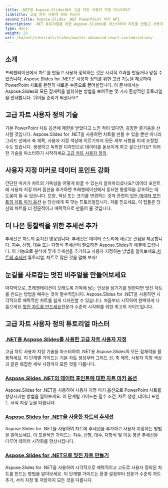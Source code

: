```yaml
---
title: .NET용 Aspose.Slides에서 고급 차트 사용자 지정 마스터하기
linktitle: 고급 차트 사용자 정의 마스터
second_title: Aspose.Slides .NET PowerPoint 처리 API
description: .NET 튜토리얼을 위한 Aspose.Slides를 마스터하여 차트를 만들고 사용자 지정하세요. 추세선, 마커 및 놀라운 데이터 시각화를 위한 고급 기술을 배우세요.
type: docs
weight: 23
url: /ko/net/tutorials/slides/master-advanced-chart-customization/
---
```

## 소개

프레젠테이션에서 차트를 만들고 사용자 정의하는 것은 시각적 효과를 만들거나 망칠 수 있습니다. Aspose.Slides for .NET은 사용자 정의를 위한 고급 기능을 제공하여 PowerPoint 차트를 완전히 새로운 수준으로 끌어올립니다. 이 문서에서는 Aspose.Slides의 모든 잠재력을 발휘하는 방법을 보여주는 몇 가지 환상적인 튜토리얼을 안내합니다. 뛰어들 준비가 되셨나요?

## 고급 차트 사용자 정의 기술

 기본 PowerPoint 차트 옵션에 제한을 받았다고 느낀 적이 있다면, 굉장한 즐거움을 선사할 것입니다. Aspose.Slides for .NET을 사용하면 차트를 만들 수 있을 뿐만 아니라 그리드 선에서 축 제목, 사용자 지정 색상에 이르기까지 모든 세부 사항을 미세 조정할 수도 있습니다. 생생하고 독특한 디자인으로 데이터를 돋보이게 하고 싶으신가요? 이러한 기술을 마스터하기 시작하세요.[고급 차트 사용자 정의](./advanced-chart-customization/).

## 사용자 지정 마커로 데이터 포인트 강화

간단한 마커가 차트의 가독성을 어떻게 바꿀 수 있는지 알아차리셨나요? 데이터 포인트에 사용자 지정 마커 옵션을 추가하면 프레젠테이션에서 중요한 통찰력을 강조하는 데 도움이 될 수 있습니다. 모양, 색상 또는 크기를 변경하는 것과 관련이 있든,[데이터 포인트의 차트 마커 옵션](./chart-marker-options/) 는 당신에게 꼭 맞는 튜토리얼입니다. 저를 믿으세요, 이 팁들은 당신의 차트를 더 전문적이고 매력적으로 만들어 줄 것입니다.

## 더 나은 통찰력을 위한 추세선 추가

 추세선은 차트의 숨겨진 영웅입니다. 추세선은 데이터 스토리에 새로운 관점을 제공합니다. 지수, 선형, 대수 또는 다항식 추세선이 필요하든 Aspose.Slides가 해결해 드립니다. 이 기능으로 분석에 맞게 추세선을 추가하고 사용자 지정하는 방법을 알아보세요.[차트의 추세선](./trend-lines-in-charts/) 튜토리얼. 차트로 많은 것을 말해 보자!

## 눈길을 사로잡는 멋진 비주얼을 만들어보세요

마지막으로, 프레젠테이션이 오래도록 기억에 남는 인상을 남기기를 원한다면 멋진 차트를 만드는 방법을 배우는 것이 필수적입니다. Aspose.Slides for .NET을 사용하면 시각적으로 매력적인 차트를 쉽게 디자인할 수 있습니다. 처음부터 시작하여 완벽하게 다듬으세요.[멋진 차트를 만드세요](./create-stunning-chart/)전문가 수준의 시각화를 위한 최고의 가이드입니다.

## 고급 차트 사용자 정의 튜토리얼 마스터
### [.NET용 Aspose.Slides를 사용한 고급 차트 사용자 지정](./advanced-chart-customization/)
고급 차트 사용자 지정 기술을 마스터하여 .NET용 Aspose.Slides의 모든 잠재력을 활용하세요. 이 단계별 가이드는 기본 차트 생성부터 그리드 선, 축 제목, 사용자 지정 색상과 같은 복잡한 세부 사항까지 모든 것을 다룹니다.
### [Aspose.Slides .NET의 데이터 포인트에 대한 차트 마커 옵션](./chart-marker-options/)
Aspose.Slides for .NET을 사용하여 사용자 지정 마커 옵션으로 PowerPoint 차트를 향상시키는 방법을 알아보세요. 이 단계별 가이드는 필수 조건, 차트 생성, 데이터 포인트 서식 지정 등을 다룹니다.
### [Aspose.Slides for .NET을 사용한 차트의 추세선](./trend-lines-in-charts/)
Aspose.Slides for .NET을 사용하여 차트에 추세선을 추가하고 사용자 지정하는 방법을 알아보세요. 이 포괄적인 가이드는 지수, 선형, 대수, 다항식 및 이동 평균 추세선을 다루어 데이터 시각화를 향상시킵니다.
### [Aspose.Slides for .NET으로 멋진 차트 만들기](./create-stunning-chart/)
Aspose.Slides for .NET을 사용하여 시각적으로 매력적이고 고도로 사용자 정의된 차트를 만드는 방법을 알아보세요. 이 단계별 가이드는 환경 설정부터 전문가 수준의 차트 추가, 서식 지정 및 저장까지 모든 것을 다룹니다.